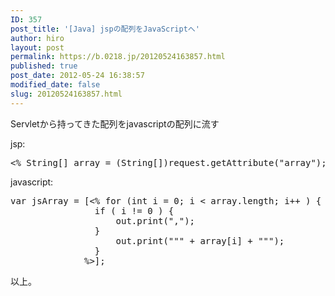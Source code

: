```yaml
---
ID: 357
post_title: '[Java] jspの配列をJavaScriptへ'
author: hiro
layout: post
permalink: https://b.0218.jp/20120524163857.html
published: true
post_date: 2012-05-24 16:38:57
modified_date: false
slug: 20120524163857.html
---
```

Servletから持ってきた配列をjavascriptの配列に流す

jsp:
<pre class="prettyprint linenums">
<% String[] array = (String[])request.getAttribute("array"); %>
</pre>

javascript:
<pre class="prettyprint linenums">
var jsArray = [<% for (int i = 0; i < array.length; i++ ) {
                if ( i != 0 ) {
                    out.print(",");
                }
                    out.print(""" + array[i] + """);
                }
              %>];
</pre>

以上。